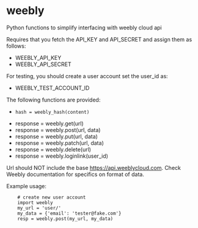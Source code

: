 # weebly
Python functions to simplify interfacing with weebly cloud api

Requires that you fetch the API_KEY and API_SECRET and assign them as follows:

* WEEBLY_API_KEY
* WEEBLY_API_SECRET

For testing, you should create a user account set the user_id as:

* WEEBLY_TEST_ACCOUNT_ID

The following functions are provided:

*     hash = weebly_hash(content)
* response = weebly.get(url)
* response = weebly.post(url, data)
* response = weebly.put(url, data)
* response = weebly.patch(url, data)
* response = weebly.delete(url)
* response = weebly.loginlink(user_id)

Url should NOT include the base https://api.weeblycloud.com.
Check Weebly documentation for specifics on format of data.

Example usage:

        # create new user account
        import weebly
        my_url = 'user/'
        my_data = {'email': 'tester@fake.com'}
        resp = weebly.post(my_url, my_data)
    
    